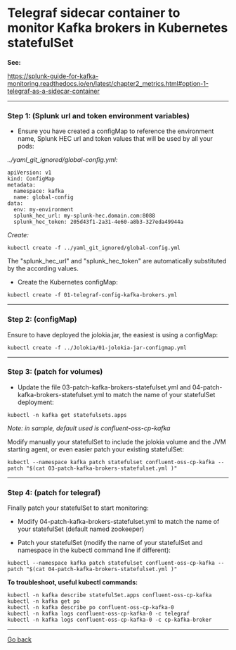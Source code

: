 # Telegraf sidecar container to monitor Kafka brokers in Kubernetes statefulSet

**See:**

https://splunk-guide-for-kafka-monitoring.readthedocs.io/en/latest/chapter2_metrics.html#option-1-telegraf-as-a-sidecar-container

--------------------------------------------------------------------------------

### Step 1: (Splunk url and token environment variables)

- Ensure you have created a configMap to reference the environment name, Splunk HEC url and token values that will be used by all your pods:

*../yaml_git_ignored/global-config.yml:*

```
apiVersion: v1
kind: ConfigMap
metadata:
  namespace: kafka
  name: global-config
data:
  env: my-environment
  splunk_hec_url: my-splunk-hec.domain.com:8088
  splunk_hec_token: 205d43f1-2a31-4e60-a8b3-327eda49944a
```

*Create:*

```
kubectl create -f ../yaml_git_ignored/global-config.yml
```

The "splunk_hec_url" and "splunk_hec_token" are automatically substituted by the according values.

- Create the Kubernetes configMap:

```
kubectl create -f 01-telegraf-config-kafka-brokers.yml
```

--------------------------------------------------------------------------------

### Step 2: (configMap)

Ensure to have deployed the jolokia.jar, the easiest is using a configMap:

```
kubectl create -f ../Jolokia/01-jolokia-jar-configmap.yml
```

--------------------------------------------------------------------------------

### Step 3: (patch for volumes)

- Update the file 03-patch-kafka-brokers-statefulset.yml and 04-patch-kafka-brokers-statefulset.yml to match the name of your statefulSet deployment:

```
kubectl -n kafka get statefulsets.apps
```

*Note: in sample, default used is confluent-oss-cp-kafka*

Modify manually your statefulSet to include the jolokia volume and the JVM starting agent, or even easier patch your existing statefulSet:

```
kubectl --namespace kafka patch statefulset confluent-oss-cp-kafka --patch "$(cat 03-patch-kafka-brokers-statefulset.yml )"
```

--------------------------------------------------------------------------------

### Step 4: (patch for telegraf)

Finally patch your statefulSet to start monitoring:

- Modify 04-patch-kafka-brokers-statefulset.yml to match the name of your statefulSet (default named zookeeper)

- Patch your statefulSet (modify the name of your statefulSet and namespace in the kubectl command line if different):

```
kubectl --namespace kafka patch statefulset confluent-oss-cp-kafka --patch "$(cat 04-patch-kafka-brokers-statefulset.yml )"
```

**To troubleshoot, useful kubectl commands:**

```
kubectl -n kafka describe statefulSet.apps confluent-oss-cp-kafka
kubectl -n kafka get po
kubectl -n kafka describe po confluent-oss-cp-kafka-0
kubectl -n kafka logs confluent-oss-cp-kafka-0 -c telegraf
kubectl -n kafka logs confluent-oss-cp-kafka-0 -c cp-kafka-broker
```

--------------
[Go back](../)